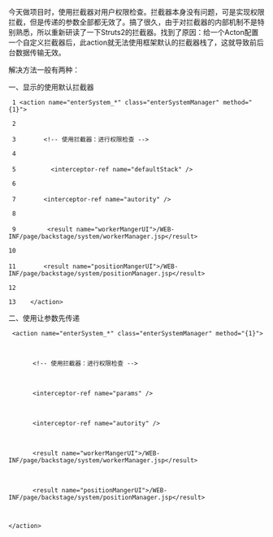 今天做项目时，使用拦截器对用户权限检查。拦截器本身没有问题，可是实现权限拦截，但是传递的参数全部都无效了。搞了很久，由于对拦截器的内部机制不是特别熟悉，所以重新研读了一下Struts2的拦截器。找到了原因：给一个Acton配置一个自定义拦截器后，此action就无法使用框架默认的拦截器栈了，这就导致前后台数据传输无效。

解决方法一般有两种：

一、显示的使用默认拦截器

    
    
     1 <action name="enterSystem_*" class="enterSystemManager" method="{1}">
     2 
     3 　　　　<!-- 使用拦截器：进行权限检查 -->
     4 
     5   　　　　<interceptor-ref name="defaultStack" />
     6 
     7 　　　　<interceptor-ref name="autority" />
     8 
     9  　　　　<result name="workerMangerUI">/WEB-INF/page/backstage/system/workerManager.jsp</result>
    10 
    11 　　　　<result name="positionMangerUI">/WEB-INF/page/backstage/system/positionManager.jsp</result>
    12 
    13    </action>

二、使用<interceptor-ref name="params" />让参数先传递

    
    
     <action name="enterSystem_*" class="enterSystemManager" method="{1}">
    
    　　　　<!-- 使用拦截器：进行权限检查 -->
    
    　　　　<interceptor-ref name="params" />
    
    　　　　<interceptor-ref name="autority" />
    
    　　　　<result name="workerMangerUI">/WEB-INF/page/backstage/system/workerManager.jsp</result>
    
    　　　　<result name="positionMangerUI">/WEB-INF/page/backstage/system/positionManager.jsp</result>
    
    </action>

